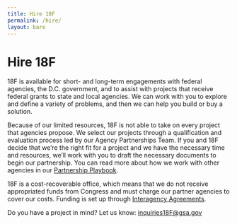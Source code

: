 ```yaml
---
title: Hire 18F
permalink: /hire/
layout: bare
---
```


# Hire 18F

18F is available for short- and long-term engagements with federal
agencies, the D.C. government, and to assist with projects that receive
federal grants to state and local agencies. We can work with you to
explore and define a variety of problems, and then we can help you build
or buy a solution.

Because of our limited resources, 18F is not able to take on every
project that agencies propose. We select our projects through a
qualification and evaluation process led by our Agency Partnerships
Team. If you and 18F decide that we’re the right fit for a project and
we have the necessary time and resources, we’ll work with you to draft
the necessary documents to begin our partnership. You can read more
about how we work with other agencies in our [Partnership
Playbook](https://pages.18f.gov/partnership-playbook/).

18F is a cost-recoverable office, which means that we do not receive
appropriated funds from Congress and must charge our partner agencies to
cover our costs. Funding is set up through [Interagency
Agreements](https://pages.18f.gov/iaa-forms/).

Do you have a project in mind? Let us know: [inquiries18F@gsa.gov](inquiries18F@gsa.gov)
